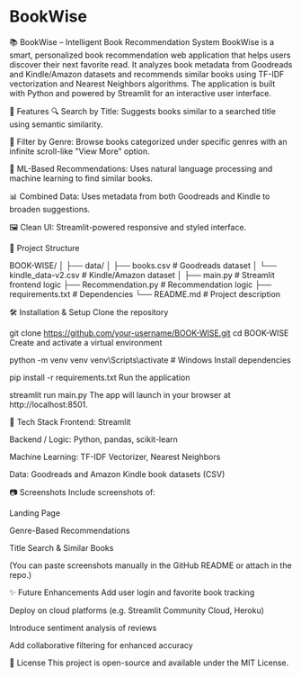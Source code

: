 # BookWise

📚 BookWise – Intelligent Book Recommendation System
BookWise is a smart, personalized book recommendation web application that helps users discover their next favorite read. It analyzes book metadata from Goodreads and Kindle/Amazon datasets and recommends similar books using TF-IDF vectorization and Nearest Neighbors algorithms. The application is built with Python and powered by Streamlit for an interactive user interface.

🚀 Features
🔍 Search by Title: Suggests books similar to a searched title using semantic similarity.

🎨 Filter by Genre: Browse books categorized under specific genres with an infinite scroll-like "View More" option.

🤖 ML-Based Recommendations: Uses natural language processing and machine learning to find similar books.

📊 Combined Data: Uses metadata from both Goodreads and Kindle to broaden suggestions.

🖼️ Clean UI: Streamlit-powered responsive and styled interface.

📁 Project Structure

BOOK-WISE/
│
├── data/
│   ├── books.csv                  # Goodreads dataset
│   └── kindle_data-v2.csv         # Kindle/Amazon dataset
│
├── main.py                        # Streamlit frontend logic
├── Recommendation.py             # Recommendation logic
├── requirements.txt              # Dependencies
└── README.md                     # Project description

🛠️ Installation & Setup
Clone the repository

git clone https://github.com/your-username/BOOK-WISE.git
cd BOOK-WISE
Create and activate a virtual environment

python -m venv venv
venv\Scripts\activate  # Windows
Install dependencies


pip install -r requirements.txt
Run the application


streamlit run main.py
The app will launch in your browser at http://localhost:8501.

🧠 Tech Stack
Frontend: Streamlit

Backend / Logic: Python, pandas, scikit-learn

Machine Learning: TF-IDF Vectorizer, Nearest Neighbors

Data: Goodreads and Amazon Kindle book datasets (CSV)

📷 Screenshots
Include screenshots of:

Landing Page

Genre-Based Recommendations

Title Search & Similar Books

(You can paste screenshots manually in the GitHub README or attach in the repo.)

✨ Future Enhancements
Add user login and favorite book tracking

Deploy on cloud platforms (e.g. Streamlit Community Cloud, Heroku)

Introduce sentiment analysis of reviews

Add collaborative filtering for enhanced accuracy

📄 License
This project is open-source and available under the MIT License.



